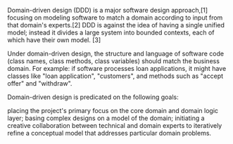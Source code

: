 Domain-driven design (DDD) is a major software design approach,[1] focusing on modeling software to match a domain according to input from that domain's experts.[2] DDD is against the idea of having a single unified model; instead it divides a large system into bounded contexts, each of which have their own model. [3]

Under domain-driven design, the structure and language of software code (class names, class methods, class variables) should match the business domain. For example: if software processes loan applications, it might have classes like "loan application", "customers", and methods such as "accept offer" and "withdraw".

Domain-driven design is predicated on the following goals:

placing the project's primary focus on the core domain and domain logic layer;
basing complex designs on a model of the domain;
initiating a creative collaboration between technical and domain experts to iteratively refine a conceptual model that addresses particular domain problems.
